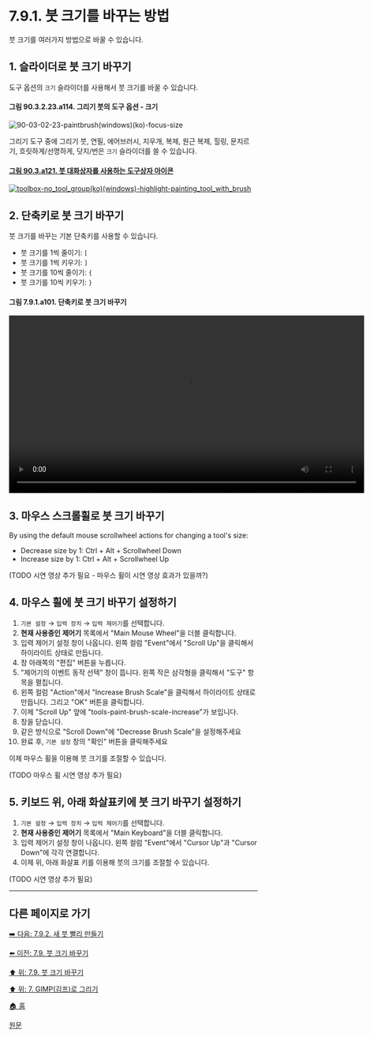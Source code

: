 # 7.9.1. 붓 크기를 바꾸는 방법
붓 크기를 여러가지 방법으로 바꿀 수 있습니다.

## 1. 슬라이더로 붓 크기 바꾸기
도구 옵션의 `크기` 슬라이더를 사용해서 붓 크기를 바꿀 수 있습니다.

#### 그림 90.3.2.23.a114. 그리기 붓의 도구 옵션 - 크기
![90-03-02-23-paintbrush(windows)(ko)-focus-size](https://github.com/wonder13662/gimp/assets/15767104/184fcad8-9cac-4838-aefd-c76e731b0be8)

그리기 도구 중에 그리기 붓, 연필, 에어브러시, 지우개, 복제, 원근 복제, 힐링, 문지르기, 흐릿하게/선명하게, 닷지/번은 `크기` 슬라이더를 쓸 수 있습니다.

#### [그림 90.3.a121. 붓 대화상자를 사용하는 도구상자 아이콘](https://wonder13662.github.io/gimp/2.10.36_ko/90-03-00-toolbox.html#%EA%B7%B8%EB%A6%BC-903a121-%EB%B6%93-%EB%8C%80%ED%99%94%EC%83%81%EC%9E%90%EB%A5%BC-%EC%82%AC%EC%9A%A9%ED%95%98%EB%8A%94-%EB%8F%84%EA%B5%AC%EC%83%81%EC%9E%90-%EC%95%84%EC%9D%B4%EC%BD%98)
[![toolbox-no_tool_group(ko)(windows)-highlight-painting_tool_with_brush](https://github.com/wonder13662/gimp/assets/15767104/3d227356-1a44-4a9b-95be-7912d864e348)](https://wonder13662.github.io/gimp/2.10.36_ko/90-03-00-toolbox.html#%EA%B7%B8%EB%A6%BC-903a121-%EB%B6%93-%EB%8C%80%ED%99%94%EC%83%81%EC%9E%90%EB%A5%BC-%EC%82%AC%EC%9A%A9%ED%95%98%EB%8A%94-%EB%8F%84%EA%B5%AC%EC%83%81%EC%9E%90-%EC%95%84%EC%9D%B4%EC%BD%98)

## 2. 단축키로 붓 크기 바꾸기
붓 크기를 바꾸는 기본 단축키를 사용할 수 있습니다.

- 붓 크기를 1씩 줄이기: `[`
- 붓 크기를 1씩 키우기: `]`
- 붓 크기를 10씩 줄이기: `{`
- 붓 크기를 10씩 키우기: `}`

#### 그림 7.9.1.a101. 단축키로 붓 크기 바꾸기
<video controls="controls" width="720" src="https://github.com/wonder13662/gimp/assets/15767104/67d2fc42-5b50-4d13-b0e2-ffc5359217fc"></video>

## 3. 마우스 스크롤휠로 붓 크기 바꾸기

By using the default mouse scrollwheel actions for changing a tool's size:
- Decrease size by 1: Ctrl + Alt + Scrollwheel Down
- Increase size by 1: Ctrl + Alt + Scrollwheel Up

(TODO 시연 영상 추가 필요 - 마우스 휠이 시연 영상 효과가 있을까?)

## 4. 마우스 휠에 붓 크기 바꾸기 설정하기

1. `기본 설정` → `입력 장치` → `입력 제어기`를 선택합니다.
2. **현재 사용중인 제어기** 목록에서 "Main Mouse Wheel"을 더블 클릭합니다.
3. 입력 제어기 설정 창이 나옵니다. 왼쪽 컬럼 "Event"에서 "Scroll Up"을 클릭해서 하이라이트 상태로 만듭니다.
4. 창 아래쪽의 "편집" 버튼을 누릅니다.
5. "제어기의 이벤트 동작 선텍" 창이 뜹니다. 왼쪽 작은 삼각형을 클릭해서 "도구" 항목을 펼칩니다.
6. 왼쪽 컬럼 "Action"에서 "Increase Brush Scale"을 클릭해서 하이라이트 상태로 만듭니다. 그리고 "OK" 버튼을 클릭합니다.
7. 이제 "Scroll Up" 앞에 "tools-paint-brush-scale-increase"가 보입니다.
8. 창을 닫습니다.
9. 같은 방식으로 "Scroll Down"에 "Decrease Brush Scale"을 설정해주세요
10. 완료 후, `기본 설정` 창의 "확인" 버튼을 클릭해주세요

이제 마우스 휠을 이용해 붓 크기를 조절할 수 있습니다. 

(TODO 마우스 휠 시연 영상 추가 필요)

## 5. 키보드 위, 아래 화살표키에 붓 크기 바꾸기 설정하기

1. `기본 설정` → `입력 장치` → `입력 제어기`를 선택합니다.
2. **현재 사용중인 제어기** 목록에서 "Main Keyboard"을 더블 클릭합니다.
3. 입력 제어기 설정 창이 나옵니다. 왼쪽 컬럼 "Event"에서 "Cursor Up"과 "Cursor Down"에 각각 연결합니다.
4. 이제 위, 아래 화살표 키를 이용해 붓의 크기를 조절할 수 있습니다.

(TODO 시연 영상 추가 필요)

***

## 다른 페이지로 가기
[➡️ 다음: 7.9.2. 새 붓 빨리 만들기](./07-09-02-creating-a-brush-quickly.md)

[⬅️ 이전: 7.9. 붓 크기 바꾸기](./07-09-00-changing-brush-size.md)

[⬆️ 위: 7.9. 붓 크기 바꾸기](./07-09-00-changing-brush-size.md)

[⬆️ 위: 7. GIMP(김프)로 그리기](./07-00-painting-with-gimp.md)

[🏠 홈](./00-home.md)

[원문](https://docs.gimp.org/2.10/ko/gimp-using-variable-size-brush.html#gimp-using-variable-size-brush-varying)
